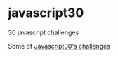 # javascript30
30 javascript challenges

Some of [Javascript30's challenges](https://github.com/wesbos/JavaScript30)

